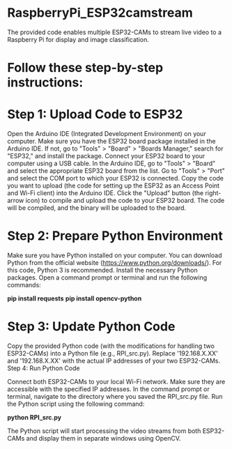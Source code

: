 # RaspberryPi_ESP32camstream
The provided code enables multiple ESP32-CAMs to stream live video to a Raspberry Pi for display and image classification.

# Follow these step-by-step instructions:

# Step 1: Upload Code to ESP32

Open the Arduino IDE (Integrated Development Environment) on your computer.
Make sure you have the ESP32 board package installed in the Arduino IDE. If not, go to "Tools" > "Board" > "Boards Manager," search for "ESP32," and install the package.
Connect your ESP32 board to your computer using a USB cable.
In the Arduino IDE, go to "Tools" > "Board" and select the appropriate ESP32 board from the list.
Go to "Tools" > "Port" and select the COM port to which your ESP32 is connected.
Copy the code you want to upload (the code for setting up the ESP32 as an Access Point and Wi-Fi client) into the Arduino IDE.
Click the "Upload" button (the right-arrow icon) to compile and upload the code to your ESP32 board. The code will be compiled, and the binary will be uploaded to the board.

# Step 2: Prepare Python Environment

Make sure you have Python installed on your computer. You can download Python from the official website (https://www.python.org/downloads/). For this code, Python 3 is recommended.
Install the necessary Python packages. Open a command prompt or terminal and run the following commands:

**pip install requests**
**pip install opencv-python**


# Step 3: Update Python Code

Copy the provided Python code (with the modifications for handling two ESP32-CAMs) into a Python file (e.g., RPI_src.py).
Replace '192.168.X.XX' and '192.168.X.XX' with the actual IP addresses of your two ESP32-CAMs.
Step 4: Run Python Code

Connect both ESP32-CAMs to your local Wi-Fi network. Make sure they are accessible with the specified IP addresses.
In the command prompt or terminal, navigate to the directory where you saved the RPI_src.py file.
Run the Python script using the following command:

**python RPI_src.py**

The Python script will start processing the video streams from both ESP32-CAMs and display them in separate windows using OpenCV.
